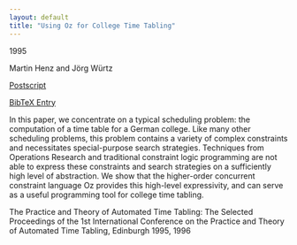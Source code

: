 ```yaml
---
layout: default
title: "Using Oz for College Time Tabling"
---
```



1995


Martin Henz and Jörg Würtz



[Postscript](http://www.ps.uni-sb.de/PapersOz/ProgrammingSysLab/ICPTAT95.ps.gz)

[BibTeX Entry](http://www.ps.uni-sb.de/PapersOz/abstracts/ICPTAT95.bib)


In this paper, we concentrate on a typical scheduling problem: the
computation of a time table for a German college.  Like many other
scheduling problems, this problem contains a variety of complex
constraints and necessitates special-purpose search strategies.
Techniques from Operations Research and traditional constraint logic
programming are not able to express these constraints and search
strategies on a sufficiently high level of abstraction.  We show that
the higher-order concurrent constraint language Oz provides this
high-level expressivity, and can serve as a useful programming tool
for college time tabling.



The Practice and Theory of Automated Time Tabling: The Selected Proceedings of
  the 1st International Conference on the Practice and Theory of Automated Time
  Tabling, Edinburgh 1995,  1996




